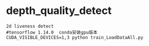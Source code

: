 # depth_quality_detect
```shell
2d liveness detect
#tensorflow 1.14.0  conda安装gpu版本
CUDA_VISIBLE_DEVICES=1,3 python train_LoadDataAll.py
```
